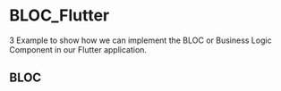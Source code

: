 # BLOC_Flutter
3 Example to show how we can implement the BLOC or Business Logic Component in our Flutter application.

## BLOC

